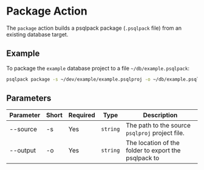 # Package Action

The `package` action builds a psqlpack package (`.psqlpack` file) from an existing database target.

## Example

To package the `example` database project to a file `~/db/example.psqlpack`:
```bash
psqlpack package -s ~/dev/example/example.psqlproj -o ~/db/example.psqlpack
```

## Parameters

| Parameter  | Short | Required   | Type     | Description
|------------|-------|------------|----------| -------------
| --source   | -s    |Yes         | `string` | The path to the source `psqlproj` project file.
| --output   | -o    |Yes         | `string` | The location of the folder to export the psqlpack to
